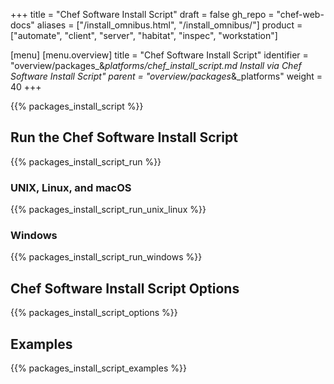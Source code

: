 +++
title = "Chef Software Install Script"
draft = false
gh_repo = "chef-web-docs"
aliases = ["/install_omnibus.html", "/install_omnibus/"]
product = ["automate", "client", "server", "habitat", "inspec", "workstation"]

[menu]
  [menu.overview]
    title = "Chef Software Install Script"
    identifier = "overview/packages_&_platforms/chef_install_script.md Install via Chef Software Install Script"
    parent = "overview/packages_&_platforms"
    weight = 40
+++

{{% packages_install_script %}}

## Run the Chef Software Install Script

{{% packages_install_script_run %}}

### UNIX, Linux, and macOS

{{% packages_install_script_run_unix_linux %}}

### Windows

{{% packages_install_script_run_windows %}}

## Chef Software Install Script Options

{{% packages_install_script_options %}}

## Examples

{{% packages_install_script_examples %}}

